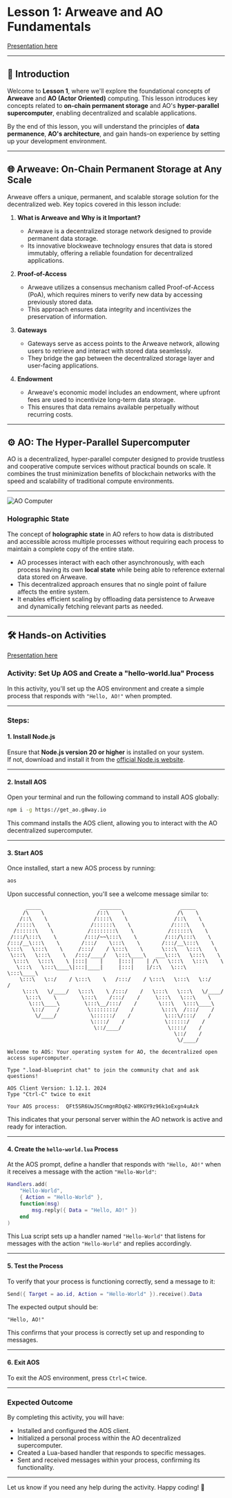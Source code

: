# Lesson 1: Arweave and AO Fundamentals

[Presentation here](https://www.canva.com/design/DAGbJhZ1064/Nrr4I6i1Ppl-U5NAbYubkQ/edit?utm_content=DAGbJhZ1064&utm_campaign=designshare&utm_medium=link2&utm_source=sharebutton)

---

## 📖 Introduction

Welcome to **Lesson 1**, where we'll explore the foundational concepts of **Arweave** and **AO (Actor Oriented)** computing. This lesson introduces key concepts related to **on-chain permanent storage** and AO's **hyper-parallel supercomputer**, enabling decentralized and scalable applications.

By the end of this lesson, you will understand the principles of **data permanence**, **AO's architecture**, and gain hands-on experience by setting up your development environment.

---

## 🌐 Arweave: On-Chain Permanent Storage at Any Scale

Arweave offers a unique, permanent, and scalable storage solution for the decentralized web. Key topics covered in this lesson include:

1. **What is Arweave and Why is it Important?**

   - Arweave is a decentralized storage network designed to provide permanent data storage.
   - Its innovative blockweave technology ensures that data is stored immutably, offering a reliable foundation for decentralized applications.

2. **Proof-of-Access**

   - Arweave utilizes a consensus mechanism called Proof-of-Access (PoA), which requires miners to verify new data by accessing previously stored data.
   - This approach ensures data integrity and incentivizes the preservation of information.

3. **Gateways**

   - Gateways serve as access points to the Arweave network, allowing users to retrieve and interact with stored data seamlessly.
   - They bridge the gap between the decentralized storage layer and user-facing applications.

4. **Endowment**
   - Arweave's economic model includes an endowment, where upfront fees are used to incentivize long-term data storage.
   - This ensures that data remains available perpetually without recurring costs.

---

## ⚙️ AO: The Hyper-Parallel Supercomputer

AO is a decentralized, hyper-parallel computer designed to provide trustless and cooperative compute services without practical bounds on scale. It combines the trust minimization benefits of blockchain networks with the speed and scalability of traditional compute environments.

---

![AO Computer](https://cdn.prod.website-files.com/66c607043f775347e75460f6/66e098e2b527ee2c909e4652_PDzrxP16of7otg5EyBoMYI1BRk.png)

### **Holographic State**

The concept of **holographic state** in AO refers to how data is distributed and accessible across multiple processes without requiring each process to maintain a complete copy of the entire state.

- AO processes interact with each other asynchronously, with each process having its own **local state** while being able to reference external data stored on Arweave.
- This decentralized approach ensures that no single point of failure affects the entire system.
- It enables efficient scaling by offloading data persistence to Arweave and dynamically fetching relevant parts as needed.

---

## 🛠️ Hands-on Activities

[Presentation here](https://www.canva.com/design/DAGbMx7BRYg/rzm1g6rE768l5RKY5ebbLw/edit?utm_content=DAGbMx7BRYg&utm_campaign=designshare&utm_medium=link2&utm_source=sharebutton)

### Activity: Set Up AOS and Create a "hello-world.lua" Process

In this activity, you'll set up the AOS environment and create a simple process that responds with `"Hello, AO!"` when prompted.

---

### Steps:

#### 1. Install Node.js

Ensure that **Node.js version 20 or higher** is installed on your system.  
If not, download and install it from the [official Node.js website](https://nodejs.org/).

---

#### 2. Install AOS

Open your terminal and run the following command to install AOS globally:

```bash
npm i -g https://get_ao.g8way.io
```

This command installs the AOS client, allowing you to interact with the AO decentralized supercomputer.

---

#### 3. Start AOS

Once installed, start a new AOS process by running:

```bash
aos
```

Upon successful connection, you'll see a welcome message similar to:

```plaintext
      _____                   _______                   _____
     /\    \                 /::\    \                 /\    \
    /::\    \               /::::\    \               /::\    \
   /::::\    \             /::::::\    \             /::::\    \
  /::::::\    \           /::::::::\    \           /::::::\    \
 /:::/\:::\    \         /:::/~~\:::\    \         /:::/\:::\    \
/:::/__\:::\    \       /:::/    \:::\    \       /:::/__\:::\    \
\:::\   \:::\    \     /:::/    / \:::\    \      \:::\   \:::\    \
 \:::\   \:::\    \   /:::/____/   \:::\____\   ___\:::\   \:::\    \
  \:::\   \:::\    \ |:::|    |     |:::|    | /\   \:::\   \:::\    \
   \:::\   \:::\____\|:::|____|     |:::|    |/::\   \:::\   \:::\____\
    \:::\   \::/    / \:::\    \   /:::/    / \:::\   \:::\   \::/    /
     \:::\   \/____/   \:::\    \ /:::/    /   \:::\   \:::\   \/____/
      \:::\    \        \:::\    /:::/    /     \:::\   \:::\    \
       \:::\____\        \:::\__/:::/    /       \:::\   \:::\____\
        \::/    /         \::::::::/    /         \:::\  /:::/    /
         \/____/           \::::::/    /           \:::\/:::/    /
                           \::::/    /             \::::::/    /
                            \::/____/               \::::/    /
                                                      \::/    /
                                                       \/____/

Welcome to AOS: Your operating system for AO, the decentralized open
access supercomputer.

Type ".load-blueprint chat" to join the community chat and ask questions!

AOS Client Version: 1.12.1. 2024
Type "Ctrl-C" twice to exit

Your AOS process:  QFt5SR6UwJSCnmgnROq62-W8KGY9z96k1oExgn4uAzk
```

This indicates that your personal server within the AO network is active and ready for interaction.

---

#### 4. Create the `hello-world.lua` Process

At the AOS prompt, define a handler that responds with `"Hello, AO!"` when it receives a message with the action `"Hello-World"`:

```lua
Handlers.add(
    "Hello-World",
    { Action = "Hello-World" },
    function(msg)
        msg.reply({ Data = "Hello, AO!" })
    end
)
```

This Lua script sets up a handler named `"Hello-World"` that listens for messages with the action `"Hello-World"` and replies accordingly.

---

#### 5. Test the Process

To verify that your process is functioning correctly, send a message to it:

```lua
Send({ Target = ao.id, Action = "Hello-World" }).receive().Data
```

The expected output should be:

```plaintext
"Hello, AO!"
```

This confirms that your process is correctly set up and responding to messages.

---

#### 6. Exit AOS

To exit the AOS environment, press `Ctrl+C` twice.

---

### Expected Outcome

By completing this activity, you will have:

- Installed and configured the AOS client.
- Initialized a personal process within the AO decentralized supercomputer.
- Created a Lua-based handler that responds to specific messages.
- Sent and received messages within your process, confirming its functionality.

---

Let us know if you need any help during the activity. Happy coding! 🚀

